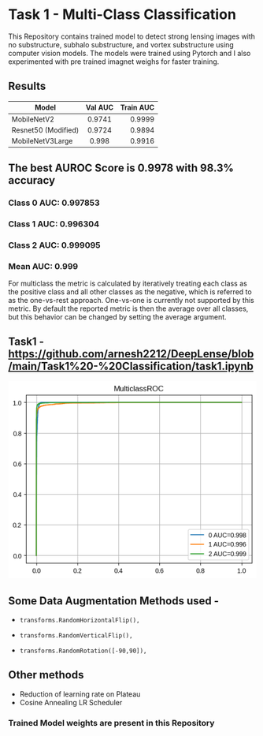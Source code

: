 
# Task 1 -  Multi-Class Classification

This Repository contains trained model to detect strong lensing images with no substructure, subhalo substructure, and vortex substructure using computer vision models. The models were trained using Pytorch and I also experimented with pre trained imagnet weighs for faster training.

## Results
 
| Model   |     Val AUC      |  Train AUC |
|----------|:-------------:|------:|
| MobileNetV2 |  0.9741 | 0.9999 |
| Resnet50 (Modified) |    0.9724   |  0.9894 |
| MobileNetV3Large | 0.998 |  0.9916  |

## The best AUROC Score is 0.9978 with 98.3% accuracy
### Class 0 AUC: 0.997853
### Class 1 AUC: 0.996304
### Class 2 AUC: 0.999095
### Mean AUC: 0.999

For multiclass the metric is calculated by iteratively treating each class as the positive class and all other classes as the negative, which is referred to as the one-vs-rest approach. One-vs-one is currently not supported by this metric. By default the reported metric is then the average over all classes, but this behavior can be changed by setting the average argument.

## Task1 - https://github.com/arnesh2212/DeepLense/blob/main/Task1%20-%20Classification/task1.ipynb
![alt text](https://github.com/arnesh2212/DeepLense/blob/main/Task1%20-%20Classification/roc.png)

## Some Data Augmentation Methods used -
-     transforms.RandomHorizontalFlip(),
-     transforms.RandomVerticalFlip(),
-     transforms.RandomRotation([-90,90]),


## Other methods
- Reduction of learning rate on Plateau
- Cosine Annealing LR Scheduler


### Trained Model weights are present in this Repository
